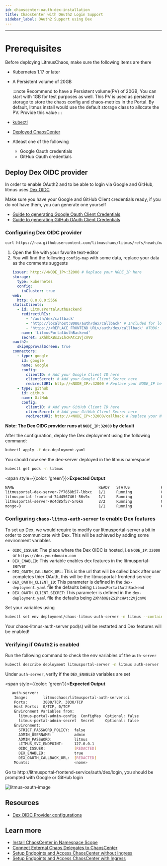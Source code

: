 ```yaml
---
id: chaoscenter-oauth-dex-installation
title: ChaosCenter with OAuth2 Login Support
sidebar_label: OAuth2 Support using Dex
---
```


---

# Prerequisites

Before deploying LitmusChaos, make sure the following items are there

- Kubernetes 1.17 or later

- A Persistent volume of 20GB

  :::note
  Recommend to have a Persistent volume(PV) of 20GB, You can start with 1GB for test purposes as well. This PV is used as persistent storage to store the chaos config and chaos-metrics in the Portal. By default, litmus install would use the default storage class to allocate the PV. Provide this value
  :::

- [kubectl](https://kubernetes.io/docs/tasks/tools/#kubectl)

- [Deployed ChaosCenter](../getting-started/installation.md)

- Atleast one of the following
  - Google Oauth credentials
  - GitHub Oauth credentials

## Deploy Dex OIDC provider

In order to enable OAuth2 and to be able to login via Google and GitHub, litmus uses [Dex OIDC](https://dexidp.io/)

Make sure you have your Google and GitHub Client credentials ready, if you do not have them, you can generate one yourself

- [Guide to generating Google Oauth Client Credentials](https://support.google.com/cloud/answer/6158849?hl=en#zippy=)
- [Guide to generating GitHub OAuth Client Credentials](https://docs.github.com/en/developers/apps/building-oauth-apps/creating-an-oauth-app)

### Configuring Dex OIDC provider

```bash
curl https://raw.githubusercontent.com/litmuschaos/litmus/refs/heads/master/chaoscenter/dex-server/dex-deployment.yaml --output dex-deployment.yaml
```

1. Open the file with your favorite text-editor
2. You will find the following `config-map` with some data, replace your data as the comments suggests
   ```yaml
   issuer: http://<NODE_IP>:32000 # Replace your NODE_IP here
   storage:
     type: kubernetes
     config:
       inCluster: true
   web:
     http: 0.0.0.0:5556
   staticClients:
     - id: LitmusPortalAuthBackend
       redirectURIs:
         - '/auth/dex/callback'
         - 'http://localhost:8080/auth/dex/callback' # Included for local testing purposes
         - 'https://<REPLACE_FRONTEND_URL>/auth/dex/calllback' #TODO: Replace with you frontend URL
       name: 'LitmusPortalAuthBackend'
       secret: ZXhhbXBsZS1hcHAtc2VjcmV0
   oauth2:
     skipApprovalScreen: true
   connectors:
     - type: google
       id: google
       name: Google
       config:
         clientID: # Add your Google Client ID here
         clientSecret: # Add your Google Client Secret here
         redirectURI: http://<NODE_IP>:32000 # Replace your NODE_IP here
     - type: github
       id: github
       name: GitHub
       config:
         clientID: # Add your GitHub Client ID here
         clientSecret: # Add your GitHub Client Secret here
         redirectURI: http://<NODE_IP>:32000/callback # Replace your NODE_IP here
   ```

**Note: The Dex OIDC provider runs at `NODE_IP:32000` by default**

After the configuration, deploy the Dex deployment using the following command:

```bash
kubectl apply -f dex-deployment.yaml
```

You should now see the dex-server deployed in the litmus namespace!

```bash
kubectl get pods -n litmus
```

<span style={{color: 'green'}}><b>Expected Output</b></span>

```bash
NAME                                      READY   STATUS              RESTARTS   AGE
litmusportal-dex-server-7f7658b57-lbbxc   1/1     Running             0          107s
litmusportal-frontend-74d456746f-56v9x    1/1     Running             0          5m57s
litmusportal-server-9c4d85f57-5r6km       2/2     Running             0          5m57s
mongo-0                                   1/1     Running             0          5m57s
```

### Configuring `chaos-litmus-auth-server` to enable Dex features

To set up Dex, we would require to modify our litmusportal-server a bit in order to communicate with Dex. This will be achieved by adding some environment variables

- `OIDC_ISSUER`: The place where the Dex OIDC is hosted, i.e `NODE_IP:32000` or `https://dex.yourdomain.com`
- `DEX_ENABLED`: This variable enables dex features in the litmusportal-server
- `DEX_OAUTH_CALLBACK_URL`: This is the url that will be called back after user completes thier OAuth, this will be the litmusportal-frontend service
- `DEX_OAUTH_CLIENT_ID`: This parameter is defined in the `dex-deployment.yaml` file the defaults being `LitmusPortalAuthBackend`
- `DEX_OAUTH_CLIENT_SECRET`: This parameter is defined in the `dex-deployment.yaml` file the defaults being `ZXhhbXBsZS1hcHAtc2VjcmV0`

Set your variables using

```bash
kubectl set env deployment/chaos-litmus-auth-server -n litmus --containers="auth-server" DEX_ENABLED=true OIDC_ISSUER=<REPLACE_NODE_IP>:32000 DEX_OAUTH_CALLBACK_URL=https://<REPLACE_FRONTEND_URL>/auth/dex/callback DEX_OAUTH_CLIENT_ID=LitmusPortalAuthBackend DEX_OAUTH_CLIENT_SECRET=ZXhhbXBsZS1hcHAtc2VjcmV0
```

Your chaos-litmus-auth-server pod(s) will be restarted and Dex features will be enabled!

### Verifying if OAuth2 is enabled

Run the following command to check the env variables of the `auth-server`

```bash
kubectl describe deployment litmusportal-server -n litmus auth-server
```

Under `auth-server`, verify if the `DEX_ENABLED` variables are set

<span style={{color: 'green'}}><b>Expected Output</b></span>

```bash
   auth-server:
    Image:       litmuschaos/litmusportal-auth-server:ci
    Ports:       3000/TCP, 3030/TCP
    Host Ports:  0/TCP, 0/TCP
    Environment Variables from:
      litmus-portal-admin-config  ConfigMap  Optional: false
      litmus-portal-admin-secret  Secret     Optional: false
    Environment:
      STRICT_PASSWORD_POLICY:  false
      ADMIN_USERNAME:          admin
      ADMIN_PASSWORD:          litmus
      LITMUS_SVC_ENDPOINT:     127.0.0.1
      OIDC_ISSUER:             [REDACTED]
      DEX_ENABLED:             true
      DEX_OAUTH_CALLBACK_URL:  [REDACTED]
    Mounts:                    <none>
```

Go to http://litmusportal-frontend-service/auth/dex/login, you should be prompted with Google or GitHub login

![litmus-oauth-image](https://user-images.githubusercontent.com/31009634/135559389-c8cdf53c-76cf-4f9d-acaa-99014540f9cf.png)

## Resources

- [Dex OIDC Provider configurations](https://dexidp.io/docs/)

## Learn more

- [Install ChaosCenter in Namespace Scope](../user-guides/chaoscenter-namespace-scope-installation.md)
- [Connect External Chaos Delegates to ChaosCenter](../user-guides/chaos-infrastructure-installation.md)
- [Setup Endpoints and Access ChaosCenter without Ingress](../user-guides/setup-without-ingress.md)
- [Setup Endpoints and Access ChaosCenter with Ingress](../user-guides/setup-with-ingress.md)

